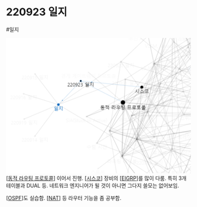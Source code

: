 # 220923 일지

#일지

![](../attachments/2022-09-23-10-51-14.png)
[[동적 라우팅 프로토콜]] 이어서 진행.
[[시스코]] 장비의 [[EIGRP]]를 많이 다룸. 
특히 3개 테이블과 DUAL 등.
네트워크 엔지니어가 될 것이 아니면 그다지 쓸모는 없어보임. 

[[OSPF]]도 실습함. 
[[NAT]] 등 라우터 기능을 좀 공부함.





[//begin]: # "Autogenerated link references for markdown compatibility"
[동적 라우팅 프로토콜]: <../docs/동적 라우팅 프로토콜.md> "동적 라우팅 프로토콜"
[시스코]: ../docs/시스코.md "시스코"
[EIGRP]: ../docs/EIGRP.md "EIGRPP(enhanced internet gateway routing protocol)"
[OSPF]: ../docs/OSPF.md "OSPF"
[NAT]: ../docs/NAT.md "NAT"
[//end]: # "Autogenerated link references"